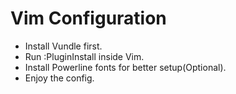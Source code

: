 # Vim Configuration

* Install Vundle first.
* Run :PluginInstall inside Vim.
* Install Powerline fonts for better setup(Optional).
* Enjoy the config.

